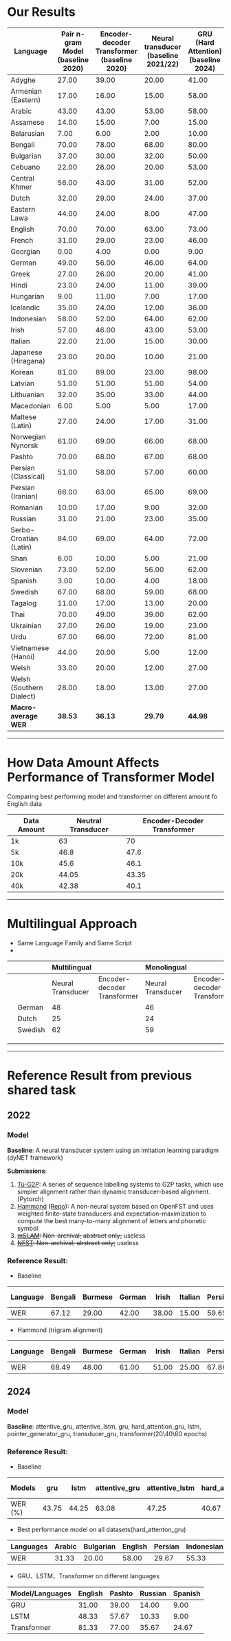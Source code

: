 # Our Results

| Language                 | Pair n-gram Model<br/>(baseline 2020) | Encoder-decoder Transformer<br/>(baseline 2020) | Neural transducer<br/>(baseline 2021/22) | GRU (Hard Attention)<br/>(baseline 2024) |
|--------------------------|---------------------------------------|-------------------------------------------------|------------------------------------------|------------------------------------------|
| Adyghe                   | 27.00                                 | 39.00                                           | 20.00                                    | 41.00                                    |
| Armenian (Eastern)       | 17.00                                 | 16.00                                           | 15.00                                    | 58.00                                    |
| Arabic                   | 43.00                                 | 43.00                                           | 53.00                                    | 58.00                                    |
| Assamese                 | 14.00                                 | 15.00                                           | 7.00                                     | 15.00                                    |
| Belarusian               | 7.00                                  | 6.00                                            | 2.00                                     | 10.00                                    |
| Bengali                  | 70.00                                 | 78.00                                           | 68.00                                    | 80.00                                    |
| Bulgarian                | 37.00                                 | 30.00                                           | 32.00                                    | 50.00                                    |
| Cebuano                  | 22.00                                 | 26.00                                           | 20.00                                    | 53.00                                    |
| Central Khmer            | 56.00                                 | 43.00                                           | 31.00                                    | 52.00                                    |
| Dutch                    | 32.00                                 | 29.00                                           | 24.00                                    | 37.00                                    |
| Eastern Lawa             | 44.00                                 | 24.00                                           | 8.00                                     | 47.00                                    |
| English                  | 70.00                                 | 70.00                                           | 63.00                                    | 73.00                                    |
| French                   | 31.00                                 | 29.00                                           | 23.00                                    | 46.00                                    |
| Georgian                 | 0.00                                  | 4.00                                            | 0.00                                     | 9.00                                     |
| German                   | 49.00                                 | 56.00                                           | 46.00                                    | 64.00                                    |
| Greek                    | 27.00                                 | 26.00                                           | 20.00                                    | 41.00                                    |
| Hindi                    | 23.00                                 | 24.00                                           | 11.00                                    | 39.00                                    |
| Hungarian                | 9.00                                  | 11.00                                           | 7.00                                     | 17.00                                    |
| Icelandic                | 35.00                                 | 24.00                                           | 12.00                                    | 36.00                                    |
| Indonesian               | 58.00                                 | 52.00                                           | 64.00                                    | 62.00                                    |
| Irish                    | 57.00                                 | 46.00                                           | 43.00                                    | 53.00                                    |
| Italian                  | 22.00                                 | 21.00                                           | 15.00                                    | 30.00                                    |
| Japanese (Hiragana)      | 23.00                                 | 20.00                                           | 10.00                                    | 21.00                                    |
| Korean                   | 81.00                                 | 89.00                                           | 23.00                                    | 98.00                                    |
| Latvian                  | 51.00                                 | 51.00                                           | 51.00                                    | 54.00                                    |
| Lithuanian               | 32.00                                 | 35.00                                           | 33.00                                    | 44.00                                    |
| Macedonian               | 6.00                                  | 5.00                                            | 5.00                                     | 17.00                                    |
| Maltese (Latin)          | 27.00                                 | 24.00                                           | 17.00                                    | 31.00                                    |
| Norwegian Nynorsk        | 61.00                                 | 69.00                                           | 66.00                                    | 68.00                                    |
| Pashto                   | 70.00                                 | 68.00                                           | 67.00                                    | 68.00                                    |
| Persian (Classical)      | 51.00                                 | 58.00                                           | 57.00                                    | 60.00                                    |
| Persian (Iranian)        | 66.00                                 | 63.00                                           | 65.00                                    | 69.00                                    |
| Romanian                 | 10.00                                 | 17.00                                           | 9.00                                     | 32.00                                    |
| Russian                  | 31.00                                 | 21.00                                           | 23.00                                    | 35.00                                    |
| Serbo-Croatian (Latin)   | 84.00                                 | 69.00                                           | 64.00                                    | 72.00                                    |
| Shan                     | 6.00                                  | 10.00                                           | 5.00                                     | 21.00                                    |
| Slovenian                | 73.00                                 | 52.00                                           | 56.00                                    | 62.00                                    |
| Spanish                  | 3.00                                  | 10.00                                           | 4.00                                     | 18.00                                    |
| Swedish                  | 67.00                                 | 68.00                                           | 59.00                                    | 68.00                                    |
| Tagalog                  | 11.00                                 | 17.00                                           | 13.00                                    | 20.00                                    |
| Thai                     | 70.00                                 | 49.00                                           | 39.00                                    | 62.00                                    |
| Ukrainian                | 27.00                                 | 26.00                                           | 19.00                                    | 23.00                                    |
| Urdu                     | 67.00                                 | 66.00                                           | 72.00                                    | 81.00                                    |
| Vietnamese (Hanoi)       | 44.00                                 | 20.00                                           | 5.00                                     | 12.00                                    |
| Welsh                    | 33.00                                 | 20.00                                           | 12.00                                    | 27.00                                    |
| Welsh (Southern Dialect) | 28.00                                 | 18.00                                           | 13.00                                    | 27.00                                    |
| **Macro-average WER**    | **38.53**                             | **36.13**                                       | **29.79**                                | **44.98**                                |

---
# How Data Amount Affects Performance of Transformer Model

Comparing best performing model and transformer on different amount fo English data

| Data Amount | Neutral Transducer | Encoder-Decoder Transformer |
|-------------|--------------------|-----------------------------|
| 1k          | 63                 | 70                          |
| 5k          | 46.8               | 47.6                        |
| 10k         | 45.6               | 46.1                        |
| 20k         | 44.05              | 43.35                       |
| 40k         | 42.38              | 40.1                        |

---
# Multilingual Approach
<!---
## How Language Family and Language Script affects
-->
- Same Language Family and Same Script
- 
|   |         | Multilingual      |                             | Monolingual       |                             |
|---|---------|-------------------|-----------------------------|-------------------|-----------------------------|
|   |         | Neural Transducer | Encoder-decoder Transformer | Neural Transducer | Encoder-decoder Transformer |
|   | German  | 48                |                             | 46                |                             |
|   | Dutch   | 25                |                             | 24                |                             |
|   | Swedish | 62                |                             | 59                |                             |
|   |         |                   |                             |                   |                             |
|   |         |                   |                             |                   |                             |
|   |         |                   |                             |                   |                             |


--- 
# Reference Result from previous shared task
## 2022

### Model
**Baseline**: A neural transducer system using an imitation learning paradigm (dyNET framework)

**Submissions**:
1. [Tü-G2P](https://aclanthology.org/2023.sigmorphon-1.28.pdf): A series of sequence labelling systems to G2P tasks,
   which use ​simpler alignment​ rather than dynamic transducer-based alignment.(Pytorch)
2. [Hammond](https://aclanthology.org/2023.sigmorphon-1.29.pdf) ([Repo](https://github.com/hammondm/g2p2022)): A
   non-neural system based on OpenFST and uses weighted finite-state transducers and expectation-maximization to compute
   the best many-to-many alignment of letters and phonetic symbol
3. ~~[mSLAM](https://aclanthology.org/2023.sigmorphon-1.31.pdf): Non-archival; abstract only;~~ useless
4. ~~[NFST](https://aclanthology.org/2023.sigmorphon-1.30.pdf): Non-archival; abstract only;~~ useless

### Reference Result:

- Baseline

| Language | Bengali | Burmese | German | Irish | Italian | Persian | Swedish | Tagalog | Thai  | Ukrainian | Macro-average |
|----------|---------|---------|--------|-------|---------|---------|---------|---------|-------|-----------|---------------|
| WER      | 67.12   | 29.00   | 42.00  | 38.00 | 15.00   | 59.65   | 45.00   | 20.00   | 21.00 | 32.00     | 36.88         |

- Hammond (trigram alignment)

| Language | Bengali | Burmese | German | Irish | Italian | Persian | Swedish | Tagalog | Thai  | Ukrainian | Macro-average |
|----------|---------|---------|--------|-------|---------|---------|---------|---------|-------|-----------|---------------|
| WER      | 68.49   | 48.00   | 61.00  | 51.00 | 25.00   | 67.86   | 55.00   | 18.00   | 72.00 | 50.00     | 51.63         |

## 2024

### Model
**Baseline**: attentive_gru, attentive_lstm, gru, hard_attention_gru, lstm, pointer_generator_gru, transducer_gru, transformer(20\40\60 epochs)

### Reference Result:

- Baseline

| Models                | gru   | lstm  | attentive_gru | attentive_lstm | hard_attention_gru | hard_attention_gru (Arab) | pointer_generator_gru | transducer_gru | transformer_20 | transformer_40 | transformer_60 |
|-----------------------|-------|-------|---------------|----------------|--------------------|--------------------------|----------------------|----------------|----------------|----------------|----------------|
| WER (%)               | 43.75 | 44.25 | 63.08         | 47.25          | 40.67              | 31.33                    | 62.17                | 69.33          | 78.25          | 81.58          | 79.50          |

- Best performance model on all datasets(hard_attenton_gru)

| Languages  | Arabic | Bulgarian | English | Persian | Indonesian | Macedonian | Pashto | Russian | Spanish | Tagalog | Ukrainian | Urdu |
|------------|--------|-----------|---------|---------|------------|------------|--------|---------|---------|---------|-----------|------|
| WER        | 31.33  | 20.00     | 58.00   | 29.67   | 55.33      | 3.67       | 44.33  | 10.33   | 5.00    | 40.33   | 15.67     | 64.00 |

- GRU、LSTM、Transformer on different languages
  
| Model/Languages   | English | Pashto | Russian | Spanish |
|-------------------|---------|--------|---------|---------|
| GRU               | 31.00   | 39.00  | 14.00   | 9.00    |
| LSTM              | 48.33   | 57.67  | 10.33   | 9.00    |
| Transformer       | 81.33   | 77.00  | 35.67   | 24.67   |